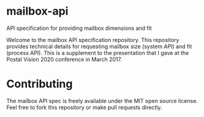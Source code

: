 # mailbox-api
API specification for providing mailbox dimensions and fit

Welcome to the mailbox API specification repository.  This repository provides technical details for requesting mailbox size (system API) and fit (process API).  This is a supplement to the presentation that I gave at the Postal Vision 2020 conference in March 2017.

# Contributing
The mailbox API spec is freely available under the MIT open source license.  Feel free to fork this repository or make pull requests directly.

